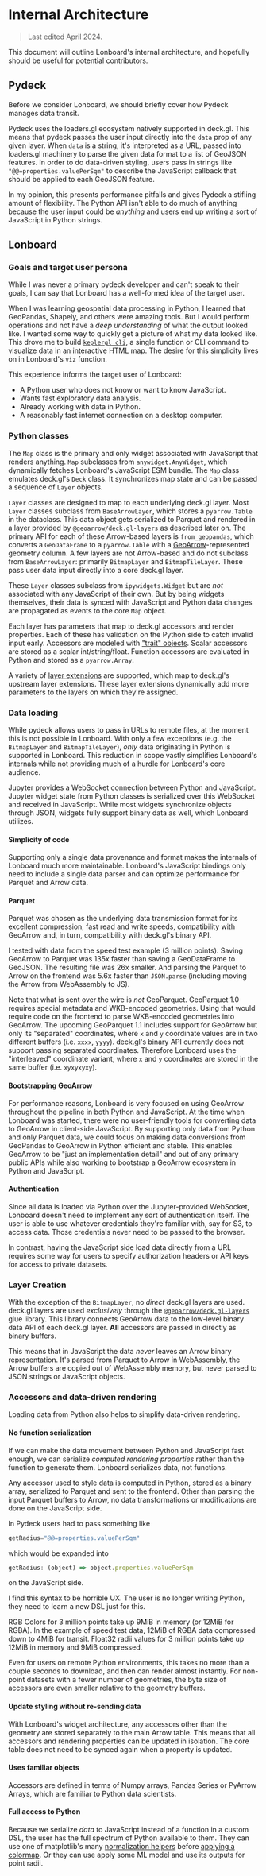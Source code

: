 # Internal Architecture

> Last edited April 2024.

This document will outline Lonboard's internal architecture, and hopefully should be useful for potential contributors.

## Pydeck

Before we consider Lonboard, we should briefly cover how Pydeck manages data transit.

<!-- It's impossible to consider Lonboard's architecture in isolation because many of Lonboard's architectural decisions were chosen in explicit contrast to pydeck. Lonboard and pydeck both bind to deck.gl, but have significantly different APIs and characteristics. -->

Pydeck uses the loaders.gl ecosystem natively supported in deck.gl. This means that pydeck passes the user input directly into the `data` prop of any given layer. When `data` is a string, it's interpreted as a URL, passed into loaders.gl machinery to parse the given data format to a list of GeoJSON features. In order to do data-driven styling, users pass in strings like `"@@=properties.valuePerSqm"` to describe the JavaScript callback that should be applied to each GeoJSON feature.

In my opinion, this presents performance pitfalls and gives Pydeck a stifling amount of flexibility. The Python API isn't able to do much of anything because the user input could be _anything_ and users end up writing a sort of JavaScript in Python strings.

## Lonboard

### Goals and target user persona

While I was never a primary pydeck developer and can't speak to their goals, I can say that Lonboard has a well-formed idea of the target user.

When I was learning geospatial data processing in Python, I learned that GeoPandas, Shapely, and others were amazing tools. But I would perform operations and not have a _deep understanding_ of what the output looked like. I wanted some way to quickly get a picture of what my data looked like. This drove me to build [`keplergl_cli`](https://github.com/kylebarron/keplergl_cli), a single function or CLI command to visualize data in an interactive HTML map. The desire for this simplicity lives on in Lonboard's `viz` function.

This experience informs the target user of Lonboard:

- A Python user who does not know or want to know JavaScript.
- Wants fast exploratory data analysis.
- Already working with data in Python.
- A reasonably fast internet connection on a desktop computer.

### Python classes

The `Map` class is the primary and only widget associated with JavaScript that renders anything. `Map` subclasses from `anywidget.AnyWidget`, which dynamically fetches Lonboard's JavaScript ESM bundle. The `Map` class emulates deck.gl's `Deck` class. It synchronizes map state and can be passed a sequence of `Layer` objects.

`Layer` classes are designed to map to each underlying deck.gl layer. Most `Layer` classes subclass from `BaseArrowLayer`, which stores a `pyarrow.Table` in the dataclass. This data object gets serialized to Parquet and rendered in a layer provided by `@geoarrow/deck.gl-layers` as described later on. The primary API for each of these Arrow-based layers is `from_geopandas`, which converts a `GeoDataFrame` to a `pyarrow.Table` with a [GeoArrow](https://geoarrow.org/)-represented geometry column. A few layers are not Arrow-based and do not subclass from `BaseArrowLayer`: primarily `BitmapLayer` and `BitmapTileLayer`. These pass user data input directly into a core deck.gl layer.

These `Layer` classes subclass from `ipywidgets.Widget` but are _not_ associated with any JavaScript of their own. But by being widgets themselves, their data is synced with JavaScript and Python data changes are propagated as events to the core `Map` object.

Each layer has parameters that map to deck.gl accessors and render properties. Each of these has validation on the Python side to catch invalid input early. Accessors are modeled with ["trait" objects](https://developmentseed.org/lonboard/latest/api/traits/). Scalar accessors are stored as a scalar int/string/float. Function accessors are evaluated in Python and stored as a `pyarrow.Array`.

A variety of [layer extensions](https://developmentseed.org/lonboard/latest/api/layer-extensions/) are supported, which map to deck.gl's upstream layer extensions. These layer extensions dynamically add more parameters to the layers on which they're assigned.


### Data loading

While pydeck allows users to pass in URLs to remote files, at the moment this is not possible in Lonboard. With only a few exceptions (e.g. the `BitmapLayer` and `BitmapTileLayer`), _only_ data originating in Python is supported in Lonboard. This reduction in scope vastly simplifies Lonboard's internals while not providing much of a hurdle for Lonboard's core audience.

Jupyter provides a WebSocket connection between Python and JavaScript. Jupyter widget state from Python classes is serialized over this WebSocket and received in JavaScript. While most widgets synchronize objects through JSON, widgets fully support binary data as well, which Lonboard utilizes.

#### Simplicity of code

Supporting only a single data provenance and format makes the internals of Lonboard much more maintainable. Lonboard's JavaScript bindings only need to include a single data parser and can optimize performance for Parquet and Arrow data.

#### Parquet

Parquet was chosen as the underlying data transmission format for its excellent compression, fast read and write speeds, compatibility with GeoArrow and, in turn, compatibility with deck.gl's binary API.

I tested with data from the speed test example (3 million points). Saving GeoArrow to Parquet was 135x faster than saving a GeoDataFrame to GeoJSON. The resulting file was 26x smaller. And parsing the Parquet to Arrow on the frontend was 5.6x faster than `JSON.parse` (including moving the Arrow from WebAssembly to JS).

Note that what is sent over the wire is _not_ GeoParquet. GeoParquet 1.0 requires special metadata and WKB-encoded geometries. Using that would require code on the frontend to parse WKB-encoded geometries into GeoArrow. The upcoming GeoParquet 1.1 includes support for GeoArrow but only its "separated" coordinates, where `x` and `y` coordinate values are in two different buffers (i.e. `xxxx`, `yyyy`). deck.gl's binary API currently does not support passing separated coordinates. Therefore Lonboard uses the "interleaved" coordinate variant, where `x` and `y` coordinates are stored in the same buffer (i.e. `xyxyxyxy`).


#### Bootstrapping GeoArrow

For performance reasons, Lonboard is very focused on using GeoArrow throughout the pipeline in both Python and JavaScript. At the time when Lonboard was started, there were no user-friendly tools for converting data to GeoArrow in client-side JavaScript. By supporting only data from Python and only Parquet data, we could focus on making data conversions from GeoPandas to GeoArrow in Python efficient and stable. This enables GeoArrow to be "just an implementation detail" and out of any primary public APIs while also working to bootstrap a GeoArrow ecosystem in Python and JavaScript.

#### Authentication

Since all data is loaded via Python over the Jupyter-provided WebSocket, Lonboard doesn't need to implement any sort of authentication itself. The user is able to use whatever credentials they're familiar with, say for S3, to access data. Those credentials never need to be passed to the browser.

In contrast, having the JavaScript side load data directly from a URL requires some way for users to specify authorization headers or API keys for access to private datasets.

### Layer Creation

With the exception of the `BitmapLayer`, no _direct_ deck.gl layers are used. deck.gl layers are used _exclusively_ through the [`@geoarrow/deck.gl-layers`](https://github.com/geoarrow/deck.gl-layers) glue library. This library connects GeoArrow data to the low-level binary data API of each deck.gl layer. **All** accessors are passed in directly as binary buffers.

This means that in JavaScript the data _never_ leaves an Arrow binary representation. It's parsed from Parquet to Arrow in WebAssembly, the Arrow buffers are copied out of WebAssembly memory, but never parsed to JSON strings or JavaScript objects.

### Accessors and data-driven rendering

Loading data from Python also helps to simplify data-driven rendering.

#### No function serialization

If we can make the data movement between Python and JavaScript fast enough, we can serialize _computed rendering properties_ rather than the function to generate them. Lonboard serializes data, not functions.

Any accessor used to style data is computed in Python, stored as a binary array, serialized to Parquet and sent to the frontend. Other than parsing the input Parquet buffers to Arrow, no data transformations or modifications are done on the JavaScript side.

In Pydeck users had to pass something like

```py
getRadius="@@=properties.valuePerSqm"
```

which would be expanded into

```js
getRadius: (object) => object.properties.valuePerSqm
```

on the JavaScript side.

I find this syntax to be horrible UX. The user is no longer writing Python, they need to learn a new DSL just for this.

RGB Colors for 3 million points take up 9MiB in memory (or 12MiB for RGBA). In the example of speed test data, 12MiB of RGBA data compressed down to 4MiB for transit. Float32 radii values for 3 million points take up 12MiB in memory and 9MiB compressed.

Even for users on remote Python environments, this takes no more than a couple seconds to download, and then can render almost instantly. For non-point datasets with a fewer number of geometries, the byte size of accessors are even smaller relative to the geometry buffers.

#### Update styling without re-sending data

With Lonboard's widget architecture, any accessors other than the geometry are stored separately to the main Arrow table. This means that all accessors and rendering properties can be updated in isolation. The core table does not need to be synced again when a property is updated.

#### Uses familiar objects

Accessors are defined in terms of Numpy arrays, Pandas Series or PyArrow Arrays, which are familiar to Python data scientists.

#### Full access to Python

Because we serialize _data_ to JavaScript instead of a function in a custom DSL, the user has the full spectrum of Python available to them. They can use one of matplotlib's many [normalization helpers](https://matplotlib.org/stable/api/_as_gen/matplotlib.colors.Normalize.html) before [applying a colormap](https://developmentseed.org/lonboard/latest/api/colormap/#lonboard.colormap.apply_continuous_cmap). Or they can use apply some ML model and use its outputs for point radii.
